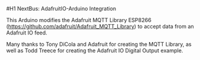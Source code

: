 #H1 NextBus: AdafruitIO-Arduino Integration

This Arduino modifies the Adafruit MQTT Library ESP8266 
(https://github.com/adafruit/Adafruit_MQTT_Library) to 
accept data from an Adafruit IO feed.  

Many thanks to Tony DiCola and Adafruit for creating the MQTT Library,
as well as Todd Treece for creating the Adafruit IO Digital Output example. 
